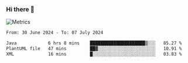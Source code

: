 ### Hi there 👋

![Metrics](https://github.com/radoapx/radoapx/blob/main/github-metrics.svg)

<!--START_SECTION:waka-->

```txt
From: 30 June 2024 - To: 07 July 2024

Java            6 hrs 8 mins    █████████████████████▒░░░   85.27 %
PlantUML file   47 mins         ██▓░░░░░░░░░░░░░░░░░░░░░░   10.91 %
XML             16 mins         █░░░░░░░░░░░░░░░░░░░░░░░░   03.83 %
```

<!--END_SECTION:waka-->

<!--
**radoapx/radoapx** is a ✨ _special_ ✨ repository because its `README.md` (this file) appears on your GitHub profile.

Here are some ideas to get you started:

- 🔭 I’m currently working on ...
- 🌱 I’m currently learning ...
- 👯 I’m looking to collaborate on ...
- 🤔 I’m looking for help with ...
- 💬 Ask me about ...
- 📫 How to reach me: ...
- 😄 Pronouns: ...
- ⚡ Fun fact: ...
-->
